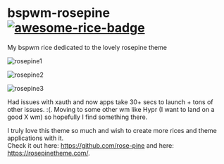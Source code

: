 # bspwm-rosepine [![awesome-rice-badge](https://raw.githubusercontent.com/zemmsoares/awesome-rices/main/assets/awesome-rice-badge.svg)](https://github.com/zemmsoares/awesome-rices)
My bspwm rice dedicated to the lovely rosepine theme

![rosepine1](https://github.com/Narmis-E/bspwm-rosepine/assets/109248529/bed7a533-9bde-4430-a978-81541fc49533)

![rosepine2](https://github.com/Narmis-E/bspwm-rosepine/assets/109248529/cf5bf585-eb66-4e0f-8d36-e3bf6b8c9cc3)

![rosepine3](https://github.com/Narmis-E/bspwm-rosepine/assets/109248529/29c9a8f7-b2c3-4d5b-8506-21df2f0b179e)

Had issues with xauth and now apps take 30+ secs to launch + tons of other issues. :(. Moving to some other wm like Hypr (I want to land on a good X wm) so hopefully I find something there.

I truly love this theme so much and wish to create more rices and theme applications with it. \
Check it out here: https://github.com/rose-pine
and here: https://rosepinetheme.com/.
